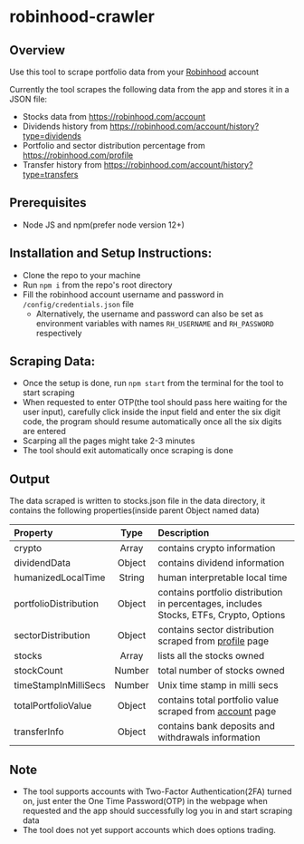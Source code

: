 # robinhood-crawler

## Overview

Use this tool to scrape portfolio data from your [Robinhood](http://www.robinhood.com/) account


Currently the tool scrapes the following data from the app and stores it in a JSON file:

- Stocks data from https://robinhood.com/account
- Dividends history from https://robinhood.com/account/history?type=dividends
- Portfolio and sector distribution percentage from https://robinhood.com/profile
- Transfer history from https://robinhood.com/account/history?type=transfers

## Prerequisites
- Node JS and npm(prefer node version 12+)

## Installation and Setup Instructions:

- Clone the repo to your machine
- Run `npm i` from the repo's root directory
- Fill the robinhood account username and password in `/config/credentials.json` file
  - Alternatively, the username and password can also be set as environment variables with names `RH_USERNAME` and `RH_PASSWORD` respectively

## Scraping Data:

- Once the setup is done, run `npm start` from the terminal for the tool to start scraping
- When requested to enter OTP(the tool should pass here waiting for the user input), carefully click inside the input field and enter the six digit code, the program should resume automatically once all the six digits are entered
- Scarping all the pages might take 2-3 minutes
- The tool should exit automatically once scraping is done

## Output

The data scraped is written to stocks.json file in the data directory, it contains the following properties(inside parent Object named data)

| Property        | Type           | Description  |
| :------------- |:-------------:| :-----|
| crypto     | Array      |   contains crypto information |
| dividendData | Object |  contains dividend information |
| humanizedLocalTime | String |  human interpretable local time |
| portfolioDistribution | Object | contains portfolio distribution in percentages, includes Stocks, ETFs, Crypto, Options |
| sectorDistribution | Object | contains sector distribution scraped from [profile](https://robinhood.com/profile) page |
| stocks | Array | lists all the stocks owned |
| stockCount | Number | total number of stocks owned|
| timeStampInMilliSecs | Number | Unix time stamp in milli secs |
| totalPortfolioValue | Object | contains total portfolio value scraped from [account](https://robinhood.com/account) page|
| transferInfo | Object | contains bank deposits and withdrawals information|

## Note

- The tool supports accounts with Two-Factor Authentication(2FA) turned on, just enter the One Time Password(OTP) in the webpage when requested and the app should successfully log you in and start scraping data
- The tool does not yet support accounts which does options trading.
